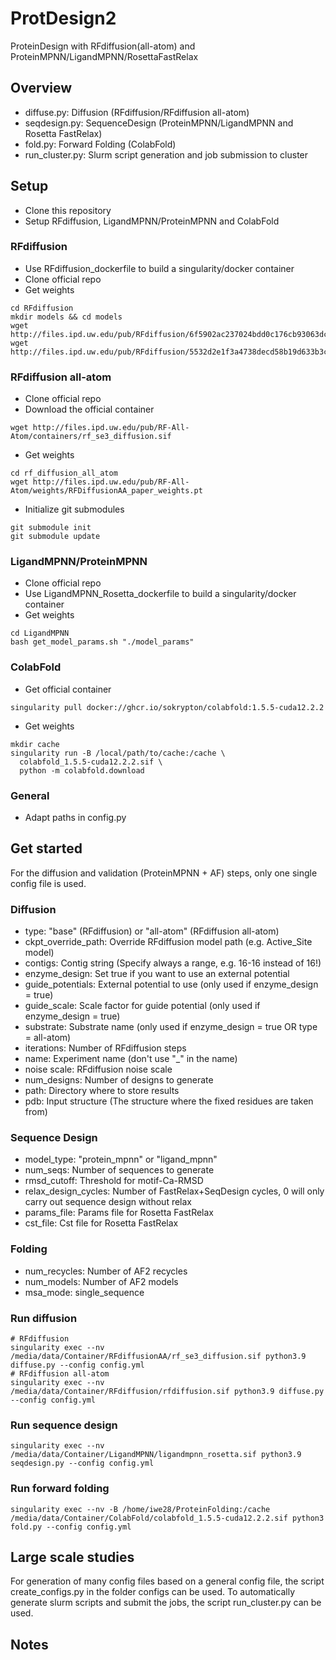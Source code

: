 # ProtDesign2
ProteinDesign with RFdiffusion(all-atom) and ProteinMPNN/LigandMPNN/RosettaFastRelax

## Overview
- diffuse.py: Diffusion (RFdiffusion/RFdiffusion all-atom)
- seqdesign.py: SequenceDesign (ProteinMPNN/LigandMPNN and Rosetta FastRelax)
- fold.py: Forward Folding (ColabFold)
- run_cluster.py: Slurm script generation and job submission to cluster

## Setup

- Clone this repository
- Setup RFdiffusion, LigandMPNN/ProteinMPNN and ColabFold

### RFdiffusion
- Use RFdiffusion_dockerfile to build a singularity/docker container
- Clone official repo
- Get weights
```
cd RFdiffusion
mkdir models && cd models
wget http://files.ipd.uw.edu/pub/RFdiffusion/6f5902ac237024bdd0c176cb93063dc4/Base_ckpt.pt
wget http://files.ipd.uw.edu/pub/RFdiffusion/5532d2e1f3a4738decd58b19d633b3c3/ActiveSite_ckpt.pt
```

### RFdiffusion all-atom
- Clone official repo
- Download the official container
```
wget http://files.ipd.uw.edu/pub/RF-All-Atom/containers/rf_se3_diffusion.sif
```
- Get weights
```
cd rf_diffusion_all_atom
wget http://files.ipd.uw.edu/pub/RF-All-Atom/weights/RFDiffusionAA_paper_weights.pt
```
- Initialize git submodules
```
git submodule init
git submodule update
```

### LigandMPNN/ProteinMPNN
- Clone official repo
- Use LigandMPNN_Rosetta_dockerfile to build a singularity/docker container
- Get weights
```
cd LigandMPNN
bash get_model_params.sh "./model_params"
```

### ColabFold
- Get official container
```
singularity pull docker://ghcr.io/sokrypton/colabfold:1.5.5-cuda12.2.2
```
- Get weights
```
mkdir cache
singularity run -B /local/path/to/cache:/cache \
  colabfold_1.5.5-cuda12.2.2.sif \
  python -m colabfold.download
```

### General
- Adapt paths in config.py


## Get started
For the diffusion and validation (ProteinMPNN + AF) steps, only one single config file is used.

### Diffusion
- type: "base" (RFdiffusion) or "all-atom" (RFdiffusion all-atom)
- ckpt_override_path: Override RFdiffusion model path (e.g. Active_Site model)
- contigs: Contig string (Specify always a range, e.g. 16-16 instead of 16!)
- enzyme_design: Set true if you want to use an external potential
- guide_potentials: External potential to use (only used if enzyme_design = true)
- guide_scale: Scale factor for guide potential (only used if enzyme_design = true)
- substrate: Substrate name (only used if enzyme_design = true OR type = all-atom)
- iterations: Number of RFdiffusion steps
- name: Experiment name (don't use "_" in the name)
- noise scale: RFdiffusion noise scale
- num_designs: Number of designs to generate
- path: Directory where to store results
- pdb: Input structure (The structure where the fixed residues are taken from)

### Sequence Design
- model_type: "protein_mpnn" or "ligand_mpnn"
- num_seqs: Number of sequences to generate
- rmsd_cutoff: Threshold for motif-Ca-RMSD
- relax_design_cycles: Number of FastRelax+SeqDesign cycles, 0 will only carry out sequence design without relax
- params_file: Params file for Rosetta FastRelax
- cst_file: Cst file for Rosetta FastRelax

### Folding
- num_recycles: Number of AF2 recycles
- num_models: Number of AF2 models
- msa_mode: single_sequence

### Run diffusion
```
# RFdiffusion
singularity exec --nv /media/data/Container/RFdiffusionAA/rf_se3_diffusion.sif python3.9 diffuse.py --config config.yml
# RFdiffusion all-atom
singularity exec --nv /media/data/Container/RFdiffusion/rfdiffusion.sif python3.9 diffuse.py --config config.yml        
```

### Run sequence design
```
singularity exec --nv /media/data/Container/LigandMPNN/ligandmpnn_rosetta.sif python3.9 seqdesign.py --config config.yml
```

### Run forward folding
```
singularity exec --nv -B /home/iwe28/ProteinFolding:/cache /media/data/Container/ColabFold/colabfold_1.5.5-cuda12.2.2.sif python3 fold.py --config config.yml
```

## Large scale studies
For generation of many config files based on a general config file, the script create_configs.py in the folder configs can be used.
To automatically generate slurm scripts and submit the jobs, the script run_cluster.py can be used.

## Notes
